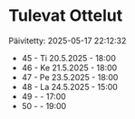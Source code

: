 # Tulevat Ottelut

Päivitetty: 2025-05-17 22:12:32

- 45 - Ti 20.5.2025 - 18:00
- 46 - Ke 21.5.2025 - 18:00
- 47 - Pe 23.5.2025 - 18:00
- 48 - La 24.5.2025 - 15:00
- 49 -  - 17:00
- 50 -  - 19:00
